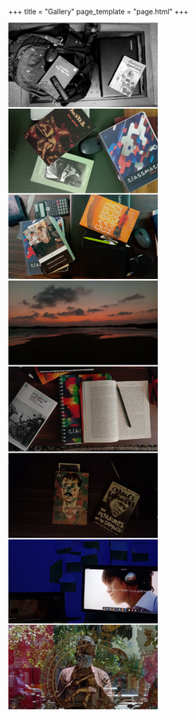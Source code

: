 +++
title = "Gallery"
page_template = "page.html"
+++
<p text-align=center>
<img src="/images/gallery/1.jpg" attr="image" width=300px>
<img src="/images/gallery/2.jpg" attr="image" width=300px>
<img src="/images/gallery/3.jpg" attr="image" width=300px>
<img src="/images/gallery/4.jpg" attr="image" width=300px>
<img src="/images/gallery/5.jpg" attr="image" width=300px>
<img src="/images/gallery/6.jpg" attr="image" width=300px>
<img src="/images/gallery/7.jpg" attr="image" width=300px>
<img src="/images/gallery/8.jpg" attr="image" width=300px>
</p>
